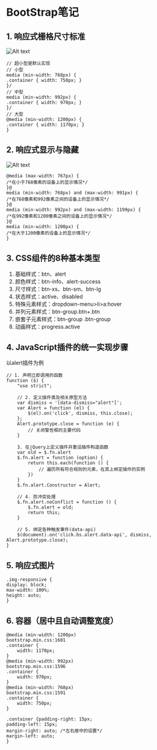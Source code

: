 # BootStrap笔记

## 1. 响应式栅格尺寸标准

![Alt text](./响应式栅格尺寸标准.png) 

```
// 超小型是默认实现
// 小型
media (min-width: 768px) {
.container { width: 750px; }
}/
// 中型
media (min-width: 992px) {
.container { width: 970px; }
}/
// 大型
@media (min-width: 1200px) {
.container { width: 1170px; }
}
```

## 2. 响应式显示与隐藏

![Alt text](./响应式显示与隐藏.png)

```
@media (max-width: 767px) {
/*在小于768像素的设备上的显示情况*/
}@
media (min-width: 768px) and (max-width: 991px) {
/*在768像素和992像素之间的设备上的显示情况*/
}@
media (min-width: 992px) and (max-width: 1199px) {
/*在992像素和1200像素之间的设备上的显示情况*/
}@
media (min-width: 1200px) {
/*在大于1200像素的设备上的显示情况*/
}
```


## 3. CSS组件的8种基本类型

1. 基础样式：btn、alert
2. 颜色样式：btn-info、alert-success
3. 尺寸样式：btn-xs、btn-sm、btn-lg
4. 状态样式：active、disabled
5. 特殊元素样式：dropdown-menu>li>a:hover
6. 并列元素样式：btn-group.btn+.btn
7. 嵌套子元素样式：btn-group .btn-group
8. 动画样式：progress.active

## 4. JavaScript插件的统一实现步骤

以alert插件为例
```
// 1. 声明立即调用的函数
function ($) {
	"use strict";
	
	// 2. 定义插件类及相关原型方法
	var dismiss = '[data-dismiss="alert"]';
	var Alert = function (el) {
		$(el).on('click', dismiss, this.close);
	};
	Alert.prototype.close = function (e) {
		// 关闭警告框的主要代码
	}

	3. 在jQuery上定义插件并重设插件构造函数
	var old = $.fn.alert
	$.fn.alert = function (option) {
		return this.each(function () {
			// 遍历所有符合规则的元素，在其上绑定插件的实例
		})
	}
	$.fn.alert.Constructor = Alert;

	// 4. 防冲突处理
	$.fn.alert.noConflict = function () {
		$.fn.alert = old;
		return this;
	}

	// 5. 绑定各种触发事件(data-api)
	$(document).on('click.bs.alert.data-api', dismiss, Alert.prototype.close);
}
```

## 5. 响应式图片
```
.img-responsive {
display: block;
max-width: 100%;
height: auto;
}
```

## 6. 容器（居中且自动调整宽度）
```
@media (min-width: 1200px)
bootstrap.min.css:1601
.container {
    width: 1170px;
}
@media (min-width: 992px)
bootstrap.min.css:1596
.container {
    width: 970px;
}
@media (min-width: 768px)
bootstrap.min.css:1591
.container {
    width: 750px;
}

.container {padding-right: 15px;
padding-left: 15px;
margin-right: auto; /*左右居中的设置*/
margin-left: auto;
}
```